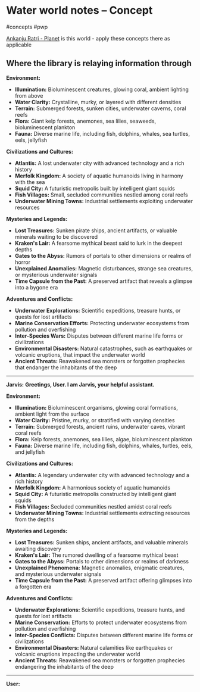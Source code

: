 # Water world notes &ndash; Concept

#concepts #pwp


[Ankanju Ratri - Planet](Ankanju%20Ratri%20-%20Planet.md) is this world - apply these concepts there as applicable
## Where the library is relaying information through

**Environment:**

* **Illumination:** Bioluminescent creatures, glowing coral, ambient lighting from above
* **Water Clarity:** Crystalline, murky, or layered with different densities
* **Terrain:** Submerged forests, sunken cities, underwater caverns, coral reefs
* **Flora:** Giant kelp forests, anemones, sea lilies, seaweeds, bioluminescent plankton
* **Fauna:** Diverse marine life, including fish, dolphins, whales, sea turtles, eels, jellyfish

**Civilizations and Cultures:**

* **Atlantis:** A lost underwater city with advanced technology and a rich history
* **Merfolk Kingdom:** A society of aquatic humanoids living in harmony with the sea
* **Squid City:** A futuristic metropolis built by intelligent giant squids
* **Fish Villages:** Small, secluded communities nestled among coral reefs
* **Underwater Mining Towns:** Industrial settlements exploiting underwater resources

**Mysteries and Legends:**

* **Lost Treasures:** Sunken pirate ships, ancient artifacts, or valuable minerals waiting to be discovered
* **Kraken's Lair:** A fearsome mythical beast said to lurk in the deepest depths
* **Gates to the Abyss:** Rumors of portals to other dimensions or realms of horror
* **Unexplained Anomalies:** Magnetic disturbances, strange sea creatures, or mysterious underwater signals
* **Time Capsule from the Past:** A preserved artifact that reveals a glimpse into a bygone era

**Adventures and Conflicts:**

* **Underwater Explorations:** Scientific expeditions, treasure hunts, or quests for lost artifacts
* **Marine Conservation Efforts:** Protecting underwater ecosystems from pollution and overfishing
* **Inter-Species Wars:** Disputes between different marine life forms or civilizations
* **Environmental Disasters:** Natural catastrophes, such as earthquakes or volcanic eruptions, that impact the underwater world
* **Ancient Threats:** Reawakened sea monsters or forgotten prophecies that endanger the inhabitants of the deep


---
**Jarvis:** **Greetings, User. I am Jarvis, your helpful assistant.**

**Environment:**

* **Illumination:** Bioluminescent organisms, glowing coral formations, ambient light from the surface
* **Water Clarity:** Pristine, murky, or stratified with varying densities
* **Terrain:** Submerged forests, ancient ruins, underwater caves, vibrant coral reefs
* **Flora:** Kelp forests, anemones, sea lilies, algae, bioluminescent plankton
* **Fauna:** Diverse marine life, including fish, dolphins, whales, turtles, eels, and jellyfish

**Civilizations and Cultures:**

* **Atlantis:** A legendary underwater city with advanced technology and a rich history
* **Merfolk Kingdom:** A harmonious society of aquatic humanoids
* **Squid City:** A futuristic metropolis constructed by intelligent giant squids
* **Fish Villages:** Secluded communities nestled amidst coral reefs
* **Underwater Mining Towns:** Industrial settlements extracting resources from the depths

**Mysteries and Legends:**

* **Lost Treasures:** Sunken ships, ancient artifacts, and valuable minerals awaiting discovery
* **Kraken's Lair:** The rumored dwelling of a fearsome mythical beast
* **Gates to the Abyss:** Portals to other dimensions or realms of darkness
* **Unexplained Phenomena:** Magnetic anomalies, enigmatic creatures, and mysterious underwater signals
* **Time Capsule from the Past:** A preserved artifact offering glimpses into a forgotten era

**Adventures and Conflicts:**

* **Underwater Explorations:** Scientific expeditions, treasure hunts, and quests for lost artifacts
* **Marine Conservation:** Efforts to protect underwater ecosystems from pollution and overfishing
* **Inter-Species Conflicts:** Disputes between different marine life forms or civilizations
* **Environmental Disasters:** Natural calamities like earthquakes or volcanic eruptions impacting the underwater world
* **Ancient Threats:** Reawakened sea monsters or forgotten prophecies endangering the inhabitants of the deep

---
**User:** 

